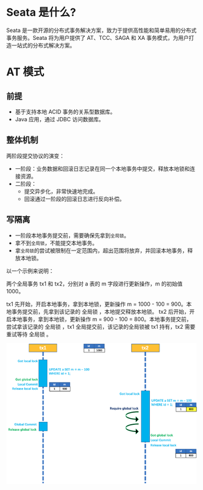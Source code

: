 # Seata 是什么?
Seata 是一款开源的分布式事务解决方案，致力于提供高性能和简单易用的分布式事务服务。Seata 将为用户提供了 AT、TCC、SAGA 和 XA 事务模式，为用户打造一站式的分布式解决方案。

# AT 模式
## 前提
 * 基于支持本地 ACID 事务的关系型数据库。
 * Java 应用，通过 JDBC 访问数据库。
## 整体机制
两阶段提交协议的演变：

* 一阶段：业务数据和回滚日志记录在同一个本地事务中提交，释放本地锁和连接资源。
* 二阶段：
    - 提交异步化，非常快速地完成。
    - 回滚通过一阶段的回滚日志进行反向补偿。

## 写隔离
* 一阶段本地事务提交前，需要确保先拿到`全局锁`。
* 拿不到`全局锁`，不能提交本地事务。
* 拿`全局锁`的尝试被限制在一定范围内，超出范围将放弃，并回滚本地事务，释放本地锁。

以一个示例来说明：  

两个全局事务 tx1 和 tx2，分别对 a 表的 m 字段进行更新操作，m 的初始值 1000。  

tx1 先开始，开启本地事务，拿到本地锁，更新操作 m = 1000 - 100 = 900。本地事务提交前，先拿到该记录的 全局锁 ，本地提交释放本地锁。 tx2 后开始，开启本地事务，拿到本地锁，更新操作 m = 900 - 100 = 800。本地事务提交前，尝试拿该记录的 全局锁 ，tx1 全局提交前，该记录的全局锁被 tx1 持有，tx2 需要重试等待 全局锁 。

![image](./image/001.png)